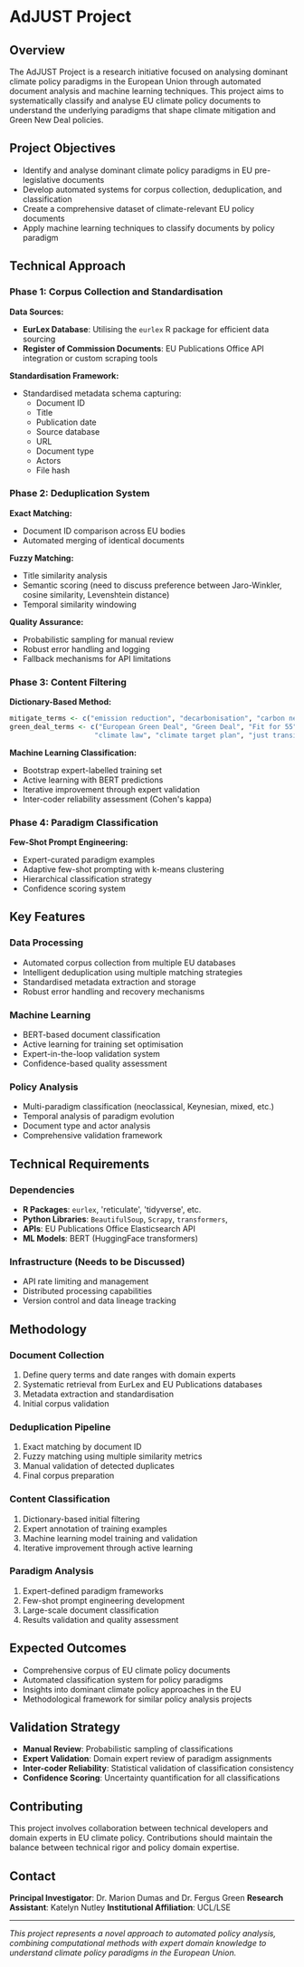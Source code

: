 
# AdJUST Project

## Overview

The AdJUST Project is a research initiative focused on analysing dominant climate policy paradigms in the European Union through automated document analysis and machine learning techniques. This project aims to systematically classify and analyse EU climate policy documents to understand the underlying paradigms that shape climate mitigation and Green New Deal policies.

## Project Objectives

- Identify and analyse dominant climate policy paradigms in EU pre-legislative documents
- Develop automated systems for corpus collection, deduplication, and classification
- Create a comprehensive dataset of climate-relevant EU policy documents
- Apply machine learning techniques to classify documents by policy paradigm

## Technical Approach

### Phase 1: Corpus Collection and Standardisation

**Data Sources:**
- **EurLex Database**: Utilising the `eurlex` R package for efficient data sourcing
- **Register of Commission Documents**: EU Publications Office API integration or custom scraping tools

**Standardisation Framework:**
- Standardised metadata schema capturing:
  - Document ID
  - Title
  - Publication date
  - Source database
  - URL
  - Document type
  - Actors
  - File hash

### Phase 2: Deduplication System

**Exact Matching:**
- Document ID comparison across EU bodies
- Automated merging of identical documents

**Fuzzy Matching:**
- Title similarity analysis
- Semantic scoring (need to discuss preference between Jaro-Winkler, cosine similarity, Levenshtein distance)
- Temporal similarity windowing

**Quality Assurance:**
- Probabilistic sampling for manual review
- Robust error handling and logging
- Fallback mechanisms for API limitations

### Phase 3: Content Filtering

**Dictionary-Based Method:**
```r
mitigate_terms <- c("emission reduction", "decarbonisation", "carbon neutral")
green_deal_terms <- c("European Green Deal", "Green Deal", "Fit for 55", 
                     "climate law", "climate target plan", "just transition")
```

**Machine Learning Classification:**
- Bootstrap expert-labelled training set
- Active learning with BERT predictions
- Iterative improvement through expert validation
- Inter-coder reliability assessment (Cohen's kappa)

### Phase 4: Paradigm Classification

**Few-Shot Prompt Engineering:**
- Expert-curated paradigm examples
- Adaptive few-shot prompting with k-means clustering
- Hierarchical classification strategy
- Confidence scoring system

## Key Features

### Data Processing
- Automated corpus collection from multiple EU databases
- Intelligent deduplication using multiple matching strategies
- Standardised metadata extraction and storage
- Robust error handling and recovery mechanisms

### Machine Learning
- BERT-based document classification
- Active learning for training set optimisation
- Expert-in-the-loop validation system
- Confidence-based quality assessment

### Policy Analysis
- Multi-paradigm classification (neoclassical, Keynesian, mixed, etc.)
- Temporal analysis of paradigm evolution
- Document type and actor analysis
- Comprehensive validation framework

## Technical Requirements

### Dependencies
- **R Packages**: `eurlex`, 'reticulate', 'tidyverse', etc. 
- **Python Libraries**: `BeautifulSoup`, `Scrapy`, `transformers`, 
- **APIs**: EU Publications Office Elasticsearch API
- **ML Models**: BERT (HuggingFace transformers)

### Infrastructure (Needs to be Discussed) 
- API rate limiting and management
- Distributed processing capabilities
- Version control and data lineage tracking

## Methodology

### Document Collection
1. Define query terms and date ranges with domain experts
2. Systematic retrieval from EurLex and EU Publications databases
3. Metadata extraction and standardisation
4. Initial corpus validation

### Deduplication Pipeline
1. Exact matching by document ID
2. Fuzzy matching using multiple similarity metrics
3. Manual validation of detected duplicates
4. Final corpus preparation

### Content Classification
1. Dictionary-based initial filtering
2. Expert annotation of training examples
3. Machine learning model training and validation
4. Iterative improvement through active learning

### Paradigm Analysis
1. Expert-defined paradigm frameworks
2. Few-shot prompt engineering development
3. Large-scale document classification
4. Results validation and quality assessment

## Expected Outcomes

- Comprehensive corpus of EU climate policy documents
- Automated classification system for policy paradigms
- Insights into dominant climate policy approaches in the EU
- Methodological framework for similar policy analysis projects

## Validation Strategy

- **Manual Review**: Probabilistic sampling of classifications
- **Expert Validation**: Domain expert review of paradigm assignments
- **Inter-coder Reliability**: Statistical validation of classification consistency
- **Confidence Scoring**: Uncertainty quantification for all classifications

## Contributing

This project involves collaboration between technical developers and domain experts in EU climate policy. Contributions should maintain the balance between technical rigor and policy domain expertise.

## Contact

**Principal Investigator**: Dr. Marion Dumas and Dr. Fergus Green 
**Research Assistant**: Katelyn Nutley 
**Institutional Affiliation**: UCL/LSE  

---

*This project represents a novel approach to automated policy analysis, combining computational methods with expert domain knowledge to understand climate policy paradigms in the European Union.*
